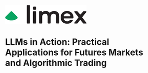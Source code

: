 ![logo_limexxx.png](resources%2Flogo_limexxx.png)

# LLMs in Action: Practical Applications for Futures Markets and Algorithmic Trading
